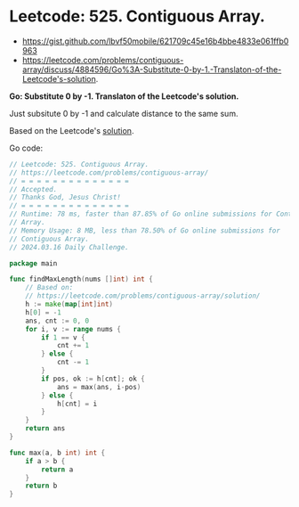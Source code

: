 # Leetcode: 525. Contiguous Array.

- https://gist.github.com/lbvf50mobile/621709c45e16b4bbe4833e061ffb0963
- https://leetcode.com/problems/contiguous-array/discuss/4884596/Go%3A-Substitute-0-by-1.-Translaton-of-the-Leetcode's-solution.

**Go: Substitute 0 by -1. Translaton of the Leetcode's solution.**

Just subsitute 0 by -1 and calculate distance to the same sum.

Based on the Leetcode's [solution](https://leetcode.com/problems/contiguous-array/solution/).

Go code:
```Go
// Leetcode: 525. Contiguous Array.
// https://leetcode.com/problems/contiguous-array/
// = = = = = = = = = = = = = =
// Accepted.
// Thanks God, Jesus Christ!
// = = = = = = = = = = = = = =
// Runtime: 78 ms, faster than 87.85% of Go online submissions for Contiguous
// Array.
// Memory Usage: 8 MB, less than 78.50% of Go online submissions for
// Contiguous Array.
// 2024.03.16 Daily Challenge.

package main

func findMaxLength(nums []int) int {
	// Based on:
	// https://leetcode.com/problems/contiguous-array/solution/
	h := make(map[int]int)
	h[0] = -1
	ans, cnt := 0, 0
	for i, v := range nums {
		if 1 == v {
			cnt += 1
		} else {
			cnt -= 1
		}
		if pos, ok := h[cnt]; ok {
			ans = max(ans, i-pos)
		} else {
			h[cnt] = i
		}
	}
	return ans
}

func max(a, b int) int {
	if a > b {
		return a
	}
	return b
}
```
